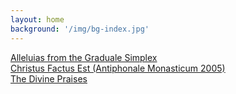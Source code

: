 ```yaml
---
layout: home 
background: '/img/bg-index.jpg' 
---
```


[Alleluias from the Graduale Simplex](/pdf/Alleluias%20from%20the%20Graduale%20Simplex.pdf)  
[Christus Factus Est (Antiphonale Monasticum 2005)](/pdf/christus-factus-est.pdf)  
[The Divine Praises](/pdf/the-divine-praises.pdf)